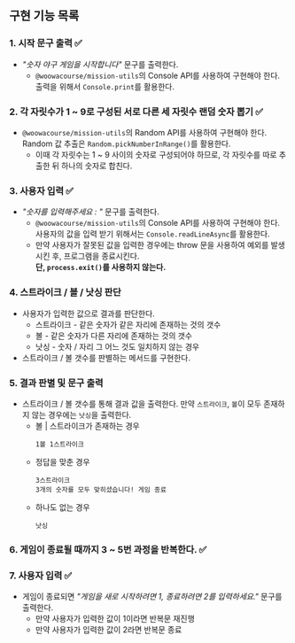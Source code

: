 ## 구현 기능 목록

### 1. 시작 문구 출력 ✅

- _"숫자 야구 게임을 시작합니다"_ 문구를 출력한다.
  - `@woowacourse/mission-utils`의 Console API를 사용하여 구현해야 한다. 출력을 위해서 `Console.print`를 활용한다.

### 2. 각 자릿수가 1 ~ 9로 구성된 서로 다른 세 자릿수 랜덤 숫자 뽑기 ✅

- `@woowacourse/mission-utils`의 Random API를 사용하여 구현해야 한다.
  Random 값 추출은 `Random.pickNumberInRange()`를 활용한다.
  - 이때 각 자릿수는 1 ~ 9 사이의 숫자로 구성되어야 하므로, 각 자릿수를 따로 추출한 뒤 하나의 숫자로 합친다.

### 3. 사용자 입력 ✅

- _"숫자를 입력해주세요 : "_ 문구를 출력한다.
  - `@woowacourse/mission-utils`의 Console API를 사용하여 구현해야 한다. 사용자의 값을 입력 받기 위해서는 `Console.readLineAsync`를 활용한다.
  - 만약 사용자가 잘못된 값을 입력한 경우에는 throw 문을 사용하여 예외를 발생시킨 후, 프로그램을 종료시킨다.  
    **단, `process.exit()`를 사용하지 않는다.**

### 4. 스트라이크 / 볼 / 낫싱 판단

- 사용자가 입력한 값으로 결과를 판단한다.
  - 스트라이크 - 같은 숫자가 같은 자리에 존재하는 것의 갯수
  - 볼 - 같은 숫자가 다른 자리에 존재하는 것의 갯수
  - 낫싱 - 숫자 / 자리 그 어느 것도 일치하지 않는 경우
- 스트라이크 / 볼 갯수를 판별하는 메서드를 구현한다.

### 5. 결과 판별 및 문구 출력

- 스트라이크 / 볼 갯수를 통해 결과 값을 출력한다. 만약 `스트라이크`, `볼`이 모두 존재하지 않는 경우에는 `낫싱`을 출력한다.
  - 볼 | 스트라이크가 존재하는 경우
    ```
    1볼 1스트라이크
    ```
  - 정답을 맞춘 경우
    ```
    3스트라이크
    3개의 숫자를 모두 맞히셨습니다! 게임 종료
    ```
  - 하나도 없는 경우
    ```
    낫싱
    ```

### 6. 게임이 종료될 때까지 3 ~ 5번 과정을 반복한다. ✅

### 7. 사용자 입력 ✅

- 게임이 종료되면 _"게임을 새로 시작하려면 1, 종료하려면 2를 입력하세요."_ 문구를 출력한다.
  - 만약 사용자가 입력한 값이 1이라면 반복문 재진행
  - 만약 사용자가 입력한 값이 2라면 반복문 종료
